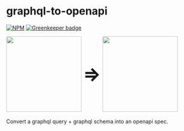 # graphql-to-openapi

[![NPM](https://img.shields.io/npm/v/graphql-to-openapi.svg)](https://npmjs.com/graphql-to-openapi) [![Greenkeeper badge](https://badges.greenkeeper.io/schwer/graphql-to-openapi.svg)](https://greenkeeper.io/)

<img style="display:inline-block" src="https://avatars3.githubusercontent.com/u/16343502?v=3&s=200" height="200" width="200">
<strong style="display:inline-block;vertical-align:top;font-size:50px;line-height:200px"> =&gt; </strong>
<img src="https://upload.wikimedia.org/wikipedia/commons/1/17/GraphQL_Logo.svg" height="200" width="200">

Convert a graphql query + graphql schema into an openapi spec.
